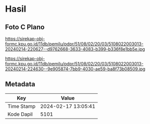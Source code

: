 # Hasil

## Foto C Plano

https://sirekap-obj-formc.kpu.go.id/11db/pemilu/pdpr/51/08/02/20/03/5108022003013-20240214-220627--d9762668-3633-4083-b399-b336f8e1bb5e.jpg

https://sirekap-obj-formc.kpu.go.id/11db/pemilu/pdpr/51/08/02/20/03/5108022003013-20240214-224630--9e905874-7bb9-4030-ae59-ba8f73b08509.jpg


## Metadata

| Key        | Value               |
| ---------- | ------------------- |
| Time Stamp | 2024-02-17 13:05:41 |
| Kode Dapil | 5101                |



